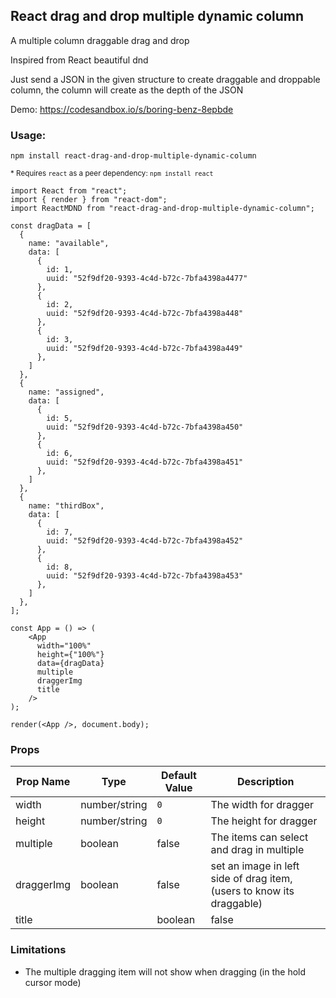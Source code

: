 ## React drag and drop multiple dynamic column
A multiple column draggable drag and drop

Inspired from  React beautiful dnd

Just send a JSON in the given structure to create draggable and droppable column, the column will create as the depth of the JSON

Demo: https://codesandbox.io/s/boring-benz-8epbde

### Usage: 

`npm install react-drag-and-drop-multiple-dynamic-column`

<sup>* Requires `react` as a peer dependency: `npm install react`</sup>


```
import React from "react";
import { render } from "react-dom";
import ReactMDND from "react-drag-and-drop-multiple-dynamic-column";

const dragData = [
  {
    name: "available",
    data: [
      {
        id: 1,
        uuid: "52f9df20-9393-4c4d-b72c-7bfa4398a4477"
      },
      {
        id: 2,
        uuid: "52f9df20-9393-4c4d-b72c-7bfa4398a448"
      },
      {
        id: 3,
        uuid: "52f9df20-9393-4c4d-b72c-7bfa4398a449"
      },
    ]
  },
  {
    name: "assigned",
    data: [
      {
        id: 5,
        uuid: "52f9df20-9393-4c4d-b72c-7bfa4398a450"
      },
      {
        id: 6,
        uuid: "52f9df20-9393-4c4d-b72c-7bfa4398a451"
      },
    ]
  },
  {
    name: "thirdBox",
    data: [
      {
        id: 7,
        uuid: "52f9df20-9393-4c4d-b72c-7bfa4398a452"
      },
      {
        id: 8,
        uuid: "52f9df20-9393-4c4d-b72c-7bfa4398a453"
      },
    ]
  },
];

const App = () => (
    <App 
      width="100%" 
      height={"100%"} 
      data={dragData} 
      multiple 
      draggerImg 
      title
    />
);

render(<App />, document.body);
```

### Props

| Prop Name  | Type | Default Value | Description |
| ------------- | ------------- | ------------- | ------------- |
| width | number/string | `0` | The width for dragger |
| height | number/string | `0` | The height for dragger |
| multiple | boolean | false | The items can select and drag in multiple |
| draggerImg | boolean | false | set an image in left side of drag item,  (users to know its draggable) |
| title | | boolean | false | to show title in dragging box |

### Limitations
- The multiple dragging item will not show when dragging (in the hold cursor mode)
